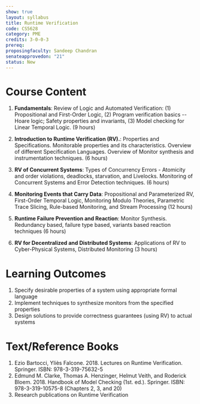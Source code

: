 ```yaml
---
show: true
layout: syllabus
title: Runtime Verification
code: CS5628
category: PME
credits: 3-0-0-3
prereq:
proposingfaculty: Sandeep Chandran
senateapprovedon: "21"
status: New
---
```


# Course Content
1. **Fundamentals**:  Review of Logic and Automated Verification: (1) Propositional and First-Order Logic, (2) Program verification basics -- Hoare logic; Safety properties and invariants, (3) Model checking for Linear Temporal Logic. (9 hours)

2. **Introduction to Runtime Verification (RV).**: Properties and Specifications. Monitorable properties and its characteristics. Overview of different Specification Languages. Overview of Monitor synthesis and instrumentation techniques. (6 hours)

2. **RV of Concurrent Systems**: Types of Concurrency Errors - Atomicity and order violations, deadlocks, starvation, and Livelocks. Monitoring of Concurrent Systems and Error Detection techniques. (6 hours)

3. **Monitoring Events that Carry Data**: Propositional and Parameterized RV, First-Order Temporal Logic, Monitoring Modulo Theories, Parametric Trace Slicing, Rule-based Monitoring, and Stream Processing (12 hours)

4. **Runtime Failure Prevention and Reaction**: Monitor Synthesis. Redundancy based, failure type based, variants based reaction techniques (6 hours)

5. **RV for Decentralized and Distributed Systems**: Applications of RV to Cyber-Physical Systems, Distributed Monitoring (3 hours)

# Learning Outcomes
1. Specify desirable properties of a system using appropriate formal language
2. Implement techniques to synthesize monitors from the specified properties
3. Design solutions to provide correctness guarantees (using RV) to actual systems

# Text/Reference Books
1. Ezio Bartocci, Yliès Falcone. 2018. Lectures on Runtime Verification. Springer. ISBN: 978-3-319-75632-5
2. Edmund M. Clarke, Thomas A. Henzinger, Helmut Veith, and Roderick Bloem. 2018. Handbook of Model Checking (1st. ed.). Springer. ISBN: 978-3-319-10575-8 (Chapters 2, 3, and 20)
3. Research publications on Runtime Verification

